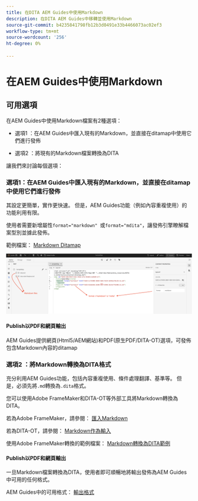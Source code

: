```yaml
---
title: 在DITA AEM Guides中使用Markdown
description: 在DITA AEM Guides中移轉並使用Markdown
source-git-commit: b4235841798fb12b3d0491e33b4466073ac02ef3
workflow-type: tm+mt
source-wordcount: '256'
ht-degree: 0%

---
```


# 在AEM Guides中使用Markdown

## 可用選項

在AEM Guides中使用Markdown檔案有2種選項：

- 選項1 ：在AEM Guides中匯入現有的Markdown，並直接在ditamap中使用它們進行發佈

- 選項2 ：將現有的Markdown檔案轉換為DITA

讓我們來討論每個選項：

### 選項1：在AEM Guides中匯入現有的Markdown，並直接在ditamap中使用它們進行發佈

其設定更簡單，實作更快速。 但是，AEM Guides功能（例如內容重複使用）的功能利用有限。

使用者需要新增屬性`format="markdown" `或`format="mdita"`，讓發佈引擎瞭解檔案型別並據此發佈。

範例檔案： [Markdown Ditamap](https://acrobat.adobe.com/id/urn:aaid:sc:AP:da31137e-be84-44fb-8974-d038eeff0283)

![參考熒幕擷圖](../../assets/authoring/markdown_map.png)


#### Publish以PDF和網頁輸出

AEM Guides提供網頁(Html5/AEM網站)和PDF(原生PDF/DITA-OT)選項，可發佈包含Markdown內容的ditamap

### 選項2 ：將Markdown轉換為DITA格式

充分利用AEM Guides功能，包括內容重複使用、條件處理翻譯、基準等。 但是，必須先將`.md`轉換為`.dita`格式。

您可以使用Adobe FrameMaker和DITA-OT等外部工具將Markdown轉換為DITA。


若為Adobe FrameMaker，請參閱： [匯入Markdown](https://www.adobe.com/in/products/framemaker/features.html#import-markdown)

若為DITA-OT，請參閱： [Markdown作為輸入](https://www.dita-ot.org/dev/topics/markdown-input.html)

使用Adobe FrameMaker轉換的範例檔案： [Markdown轉換為DITA範例](https://acrobat.adobe.com/id/urn:aaid:sc:AP:874881f3-ba43-410c-abc6-2df899536d79)

#### Publish以PDF和網頁輸出

一旦Markdown檔案轉換為DITA，使用者即可順暢地將輸出發佈為AEM Guides中可用的任何格式。

AEM Guides中的可用格式： [輸出格式](../../../../user-guide/generate-output-understand-presets.md)
